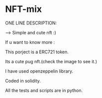 # NFT-mix

ONE LINE DESCRIPTION:

--> Simple and cute nft :)

If u want to know more :

This porject is a ERC721 token.

Its a cute pug nft.(check the image to see it.)

I have used openzeppelin library.

Coded in solidity.

All the tests and scripts are in python.

